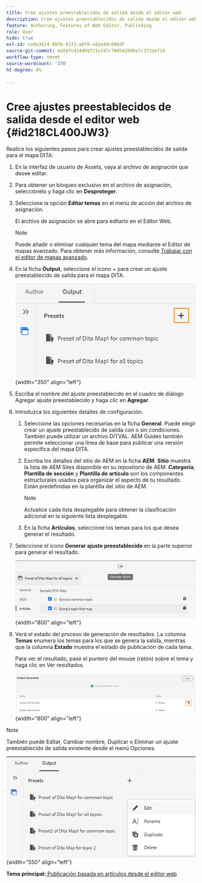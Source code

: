 ```yaml
---
title: Cree ajustes preestablecidos de salida desde el editor web
description: Cree ajustes preestablecidos de salida desde el editor web. Obtenga información sobre cómo editar, cambiar el nombre, duplicar y eliminar un ajuste preestablecido de salida en AEM Guides.
feature: Authoring, Features of Web Editor, Publishing
role: User
hide: true
exl-id: ce8e3614-907b-4172-a8f0-e81e4dc096df
source-git-commit: ea597cd14469f21e197c700542b9be7c373aef14
workflow-type: tm+mt
source-wordcount: '370'
ht-degree: 0%

---
```


# Cree ajustes preestablecidos de salida desde el editor web {#id218CL400JW3}

Realice los siguientes pasos para crear ajustes preestablecidos de salida para el mapa DITA:

1. En la interfaz de usuario de Assets, vaya al archivo de asignación que desee editar.

1. Para obtener un bloqueo exclusivo en el archivo de asignación, selecciónelo y haga clic en **Desproteger**.

1. Seleccione la opción **Editar temas** en el menú de acción del archivo de asignación.

   El archivo de asignación se abre para editarlo en el Editor Web.

   >[!NOTE]
   >
   > Puede añadir o eliminar cualquier tema del mapa mediante el Editor de mapas avanzado. Para obtener más información, consulte [Trabajar con el editor de mapas avanzado](map-editor-advanced-map-editor.md#).

1. En la ficha **Output**, seleccione el icono + para crear un ajuste preestablecido de salida para el mapa DITA.

   ![](images/output-tab-preset_cs.png){width="350" align="left"}

1. Escriba el nombre del ajuste preestablecido en el cuadro de diálogo Agregar ajuste preestablecido y haga clic en **Agregar**.

1. Introduzca los siguientes detalles de configuración.

   1. Seleccione las opciones necesarias en la ficha **General**. Puede elegir crear un ajuste preestablecido de salida con o sin condiciones. También puede utilizar un archivo DITVAL. AEM Guides también permite seleccionar una línea de base para publicar una versión específica del mapa DITA.
   1. Escriba los detalles del sitio de AEM en la ficha **AEM**. **Sitio** muestra la lista de AEM Sites disponible en su repositorio de AEM. **Categoría**, **Plantilla de sección** y **Plantilla de artículo** son los componentes estructurales usados para organizar el aspecto de tu resultado. Están predefinidas en la plantilla del sitio de AEM.

      >[!NOTE]
      >
      > Actualice cada lista desplegable para obtener la clasificación adicional en la siguiente lista desplegable.

   1. En la ficha **Artículos**, seleccione los temas para los que desea generar el resultado.
1. Seleccione el icono **Generar ajuste preestablecido** en la parte superior para generar el resultado.

   ![](images/add-preset-articles-tab_cs.png){width="800" align="left"}

1. Verá el estado del proceso de generación de resultados. La columna **Temas** enumera los temas para los que se genera la salida, mientras que la columna **Estado** muestra el estado de publicación de cada tema.

   Para ver el resultado, pase el puntero del mouse (ratón) sobre el tema y haga clic en Ver resultados.

   ![](images/add-preset-output-generated_cs.png){width="800" align="left"}


>[!NOTE]
>
> También puede Editar, Cambiar nombre, Duplicar o Eliminar un ajuste preestablecido de salida existente desde el menú Opciones.

![](images/edit-preset_cs.png){width="550" align="left"}

**Tema principal:**[ Publicación basada en artículos desde el editor web](web-editor-article-publishing.md)
